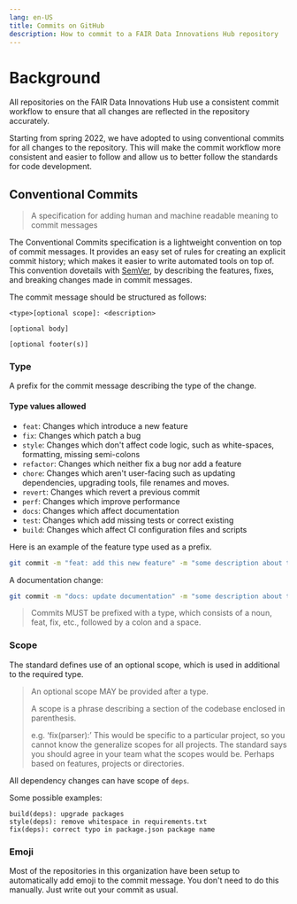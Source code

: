 ```yaml
---
lang: en-US
title: Commits on GitHub
description: How to commit to a FAIR Data Innovations Hub repository
---
```


# Background

All repositories on the FAIR Data Innovations Hub use a consistent commit workflow to ensure that all changes are reflected in the repository accurately.

Starting from spring 2022, we have adopted to using conventional commits for all changes to the repository. This will make the commit workflow more consistent and easier to follow and allow us to better follow the standards for code development.

## Conventional Commits

> A specification for adding human and machine readable meaning to commit messages

The Conventional Commits specification is a lightweight convention on top of commit messages. It provides an easy set of rules for creating an explicit commit history; which makes it easier to write automated tools on top of. This convention dovetails with [SemVer](http://semver.org/), by describing the features, fixes, and breaking changes made in commit messages.

The commit message should be structured as follows:

```
<type>[optional scope]: <description>

[optional body]

[optional footer(s)]
```

### Type

A prefix for the commit message describing the type of the change.

#### Type values allowed

- `feat`: Changes which introduce a new feature
- `fix`: Changes which patch a bug
- `style`: Changes which don't affect code logic, such as white-spaces, formatting, missing semi-colons
- `refactor`: Changes which neither fix a bug nor add a feature
- `chore`: Changes which aren't user-facing such as updating dependencies, upgrading tools, file renames and moves.
- `revert`: Changes which revert a previous commit
- `perf`: Changes which improve performance
- `docs`: Changes which affect documentation
- `test`: Changes which add missing tests or correct existing
- `build`: Changes which affect CI configuration files and scripts

Here is an example of the feature type used as a prefix.

```bash
git commit -m "feat: add this new feature" -m "some description about this feature"
```

A documentation change:

```bash
git commit -m "docs: update documentation" -m "some description about this change"
```

> Commits MUST be prefixed with a type, which consists of a noun, feat, fix, etc., followed by a colon and a space.

### Scope

The standard defines use of an optional scope, which is used in additional to the required type.

> An optional scope MAY be provided after a type.
>
> A scope is a phrase describing a section of the codebase enclosed in parenthesis.
>
> e.g. ‘fix(parser):’ This would be specific to a particular project, so you cannot know the generalize scopes for all projects. The standard says you should agree in your team what the scopes would be. Perhaps based on features, projects or directories.

All dependency changes can have scope of `deps`.

Some possible examples:

```
build(deps): upgrade packages
style(deps): remove whitespace in requirements.txt
fix(deps): correct typo in package.json package name
```

### Emoji

Most of the repositories in this organization have been setup to automatically add emoji to the commit message. You don't need to do this manually. Just write out your commit as usual.
